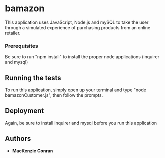 # bamazon

This application uses JavaScript, Node.js and mySQL to take the user through a simulated experience of purchasing products from an online retailer. 


### Prerequisites

Be sure to run "npm install" to install the proper node applications (inquirer and mysql)


## Running the tests

To run this application, simply open up your terminal and type "node bamazonCustomer.js", then follow the prompts.

## Deployment

Again, be sure to install inquirer and mysql before you run this application
 

## Authors

* **MacKenzie Conran** 

